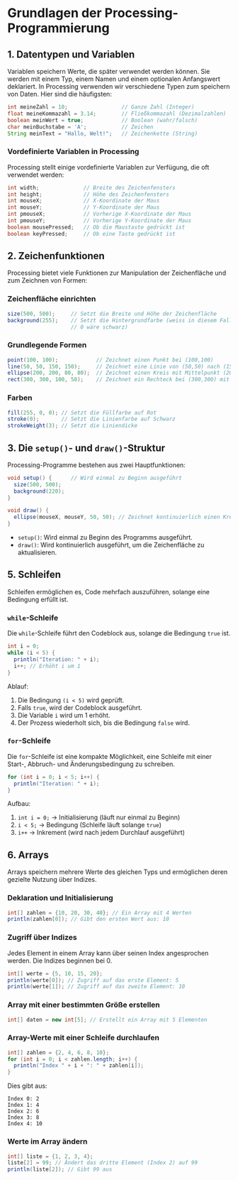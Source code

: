 # Grundlagen der Processing-Programmierung

## 1. Datentypen und Variablen
Variablen speichern Werte, die später verwendet werden können. Sie werden mit einem Typ, einem Namen und einem optionalen Anfangswert deklariert.
In Processing verwenden wir verschiedene Typen zum speichern von Daten. Hier sind die häufigsten:

```java
int meineZahl = 10;                 // Ganze Zahl (Integer)
float meineKommazahl = 3.14;        // Fließkommazahl (Dezimalzahlen)
boolean meinWert = true;            // Boolean (wahr/falsch)
char meinBuchstabe = 'A';           // Zeichen
String meinText = "Hallo, Welt!";   // Zeichenkette (String)
```

### Vordefinierte Variablen in Processing
Processing stellt einige vordefinierte Variablen zur Verfügung, die oft verwendet werden:

```java
int width;              // Breite des Zeichenfensters
int height;             // Höhe des Zeichenfensters
int mouseX;             // X-Koordinate der Maus
int mouseY;             // Y-Koordinate der Maus
int pmouseX;            // Vorherige X-Koordinate der Maus
int pmouseY;            // Vorherige Y-Koordinate der Maus
boolean mousePressed;   // Ob die Maustaste gedrückt ist
boolean keyPressed;     // Ob eine Taste gedrückt ist
```

## 2. Zeichenfunktionen
Processing bietet viele Funktionen zur Manipulation der Zeichenfläche und zum Zeichnen von Formen:

### Zeichenfläche einrichten
```java
size(500, 500);     // Setzt die Breite und Höhe der Zeichenfläche
background(255);    // Setzt die Hintergrundfarbe (weiss in diesem Fall,
                    // 0 wäre schwarz)
```

### Grundlegende Formen
```java
point(100, 100);            // Zeichnet einen Punkt bei (100,100)
line(50, 50, 150, 150);     // Zeichnet eine Linie von (50,50) nach (150,150)
ellipse(200, 200, 80, 80);  // Zeichnet einen Kreis mit Mittelpunkt (200,200) und Breite/Höhe von 80
rect(300, 300, 100, 50);    // Zeichnet ein Rechteck bei (300,300) mit Breite 100 und Höhe 50
```

### Farben
```java
fill(255, 0, 0); // Setzt die Füllfarbe auf Rot
stroke(0);       // Setzt die Linienfarbe auf Schwarz
strokeWeight(3); // Setzt die Liniendicke
```

## 3. Die `setup()`- und `draw()`-Struktur
Processing-Programme bestehen aus zwei Hauptfunktionen:

```java
void setup() {      // Wird einmal zu Beginn ausgeführt
  size(500, 500);
  background(220);
}

void draw() {
  ellipse(mouseX, mouseY, 50, 50); // Zeichnet kontinuierlich einen Kreis an der Mausposition
}
```
- `setup()`: Wird einmal zu Beginn des Programms ausgeführt.
- `draw()`: Wird kontinuierlich ausgeführt, um die Zeichenfläche zu aktualisieren.

## 5. Schleifen
Schleifen ermöglichen es, Code mehrfach auszuführen, solange eine Bedingung erfüllt ist.

### `while`-Schleife
Die `while`-Schleife führt den Codeblock aus, solange die Bedingung `true` ist.
```java
int i = 0;
while (i < 5) {
  println("Iteration: " + i);
  i++; // Erhöht i um 1
}
```
Ablauf:
1. Die Bedingung `(i < 5)` wird geprüft.
2. Falls `true`, wird der Codeblock ausgeführt.
3. Die Variable `i` wird um 1 erhöht.
4. Der Prozess wiederholt sich, bis die Bedingung `false` wird.


### `for`-Schleife
Die `for`-Schleife ist eine kompakte Möglichkeit, eine Schleife mit einer Start-, Abbruch- und Änderungsbedingung zu schreiben.
```java
for (int i = 0; i < 5; i++) {
  println("Iteration: " + i);
}
```
Aufbau:
1. `int i = 0;` → Initialisierung (läuft nur einmal zu Beginn)
2. `i < 5;` → Bedingung (Schleife läuft solange `true`)
3. `i++` → Inkrement (wird nach jedem Durchlauf ausgeführt)


## 6. Arrays
Arrays speichern mehrere Werte des gleichen Typs und ermöglichen deren gezielte Nutzung über Indizes.

### Deklaration und Initialisierung
```java
int[] zahlen = {10, 20, 30, 40}; // Ein Array mit 4 Werten
println(zahlen[0]); // Gibt den ersten Wert aus: 10
```

### Zugriff über Indizes
Jedes Element in einem Array kann über seinen Index angesprochen werden. Die Indizes beginnen bei 0.
```java
int[] werte = {5, 10, 15, 20};
println(werte[0]); // Zugriff auf das erste Element: 5
println(werte[1]); // Zugriff auf das zweite Element: 10
```

### Array mit einer bestimmten Größe erstellen
```java
int[] daten = new int[5]; // Erstellt ein Array mit 5 Elementen
```

### Array-Werte mit einer Schleife durchlaufen
```java
int[] zahlen = {2, 4, 6, 8, 10};
for (int i = 0; i < zahlen.length; i++) {
  println("Index " + i + ": " + zahlen[i]);
}
```
Dies gibt aus:
```
Index 0: 2
Index 1: 4
Index 2: 6
Index 3: 8
Index 4: 10
```

### Werte im Array ändern
```java
int[] liste = {1, 2, 3, 4};
liste[2] = 99; // Ändert das dritte Element (Index 2) auf 99
println(liste[2]); // Gibt 99 aus
```